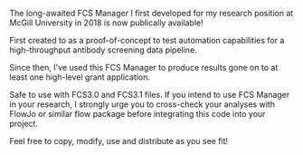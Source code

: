 The long-awaited FCS Manager I first developed for my research position at McGill University in 2018 is now publically available!

First created to as a proof-of-concept to test automation capabilities for a high-throughput antibody screening data pipeline.

Since then, I've used this FCS Manager to produce results gone on to at least one high-level grant application. 

Safe to use with FCS3.0 and FCS3.1 files. If you intend to use FCS Manager in your research, I strongly urge you to cross-check your analyses with FlowJo or similar flow package before integrating this code into your project.

Feel free to copy, modify, use and distribute as you see fit!

